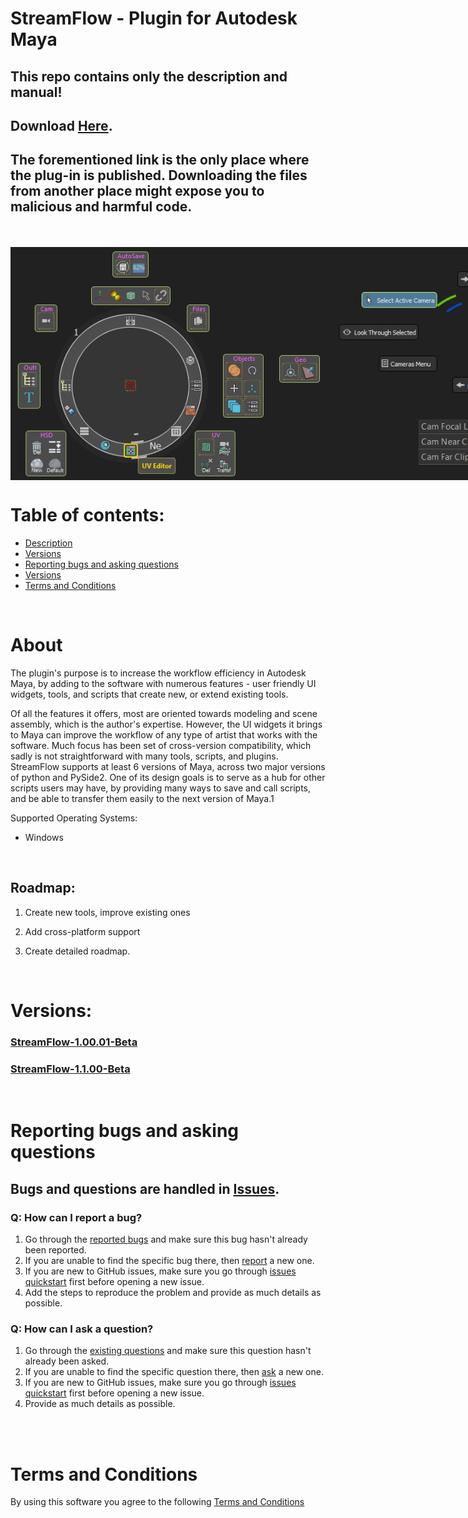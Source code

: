 # StreamFlow - Plugin for Autodesk Maya


## This repo contains only the description and manual! <br>
## Download [Here](https://3dbob.gumroad.com/l/spxrq). <br>

## The forementioned link is the only place where the plug-in is published. Downloading the files from another place might expose you to malicious and harmful code.

<br>
<br>

<div style="display: flex; flex-direction: row;">
<img src="streamflow%2001.01.00/media/img/Main_UI.png" alt="drawing" width="600"/>
<img src="streamflow%2001.01.00/media/img/Pie_Menu_Example_02.png" alt="drawing" width="600"/>
</div>

# Table of contents:
* [Description](#about)
* [Versions](#versions)
* [Reporting bugs and asking questions](#reporting-bugs-and-asking-questions)
* [Versions](#versions)
* [Terms and Conditions](#terms-and-conditions)

<br>

# About
The plugin's purpose is to increase the workflow efficiency in Autodesk Maya, by adding to the software with numerous features - user friendly UI widgets, tools, and scripts that create new, or extend existing tools.

Of all the features it offers, most are oriented towards modeling and scene assembly, which is the author's expertise.
However, the UI widgets it brings to Maya can improve the workflow of any type of artist that works with the software.
Much focus has been set of cross-version compatibility, which sadly is not straightforward with many tools, scripts, and plugins.
StreamFlow supports at least 6 versions of Maya, across two major versions of python and PySide2. One of its design goals is to serve as a hub for other scripts users may have, by providing many ways to save and call scripts, and be able to transfer them easily to the next version of Maya.1


Supported Operating Systems:
  * Windows

<br/>

## Roadmap:
  1. Create new tools, improve existing ones
   
  2. Add cross-platform support

  3. Create detailed roadmap.

<br>

# Versions:
### [StreamFlow-1.00.01-Beta](streamflow%2001.00.01-Beta/v_01_00_01_README.md)
### [StreamFlow-1.1.00-Beta](streamflow%2001.01.00/v_01_01_00_README.md)

<br>

# Reporting bugs and asking questions

## Bugs and questions are handled in [Issues](https://github.com/ScriptorBob/stream-flow/issues). 

### Q: How can I report a bug?

1. Go through the [reported bugs](https://github.com/ScriptorBob/stream-flow/labels/bug) and make sure this bug hasn't already been reported.
2. If you are unable to find the specific bug there, then [report](https://github.com/ScriptorBob/stream-flow/issues/new?labels=bug&template=bug) a new one.
3. If you are new to GitHub issues, make sure you go through [issues quickstart](https://docs.github.com/en/issues/tracking-your-work-with-issues/quickstart) first before opening a new issue.   
4. Add the steps to reproduce the problem and provide as much details as possible.

### Q: How can I ask a question?

1. Go through the [existing questions](https://github.com/ScriptorBob/stream-flow/labels/question) and make sure this question hasn't already been asked.
2. If you are unable to find the specific question there, then [ask](https://github.com/ScriptorBob/stream-flow/issues/new?labels=question&template=question) a new one.  
3. If you are new to GitHub issues, make sure you go through [issues quickstart](https://docs.github.com/en/issues/tracking-your-work-with-issues/quickstart) first before opening a new issue.
4. Provide as much details as possible.
 
<br>

<br>

# Terms and Conditions

By using this software you agree to the following [Terms and Conditions](
https://htmlpreview.github.io/?https://github.com/ScriptorBob/stream-flow/blob/main/TOS.html)
